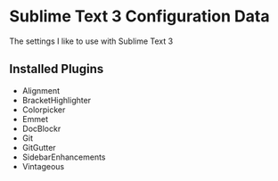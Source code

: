 # Sublime Text 3 Configuration Data

The settings I like to use with Sublime Text 3

## Installed Plugins

* Alignment
* BracketHighlighter
* Colorpicker
* Emmet
* DocBlockr
* Git
* GitGutter
* SidebarEnhancements
* Vintageous

